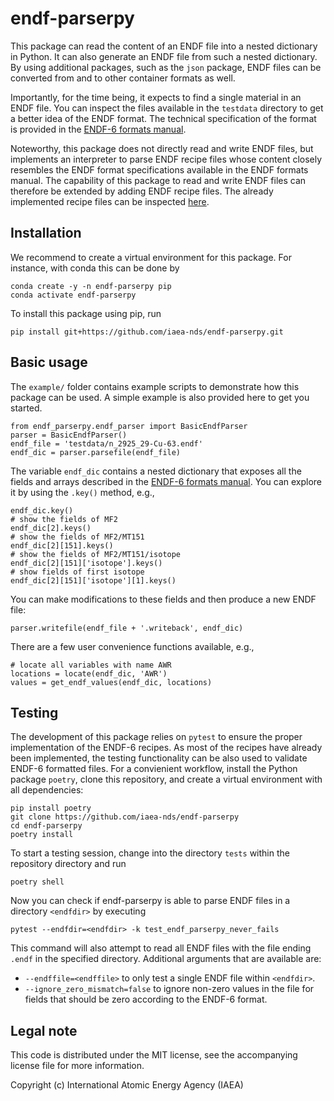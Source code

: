 # endf-parserpy

This package can read the content of an
ENDF file into a nested dictionary in Python.
It can also generate an ENDF file from
such a nested dictionary. By using additional
packages, such as the `json` package, ENDF files
can be converted from and to other container formats
as well.

Importantly, for the time being, it expects to find a single
material in an ENDF file. You can inspect the
files available in the `testdata` directory to
get a better idea of the ENDF format. The technical
specification of the format is provided in the
[ENDF-6 formats manual].

Noteworthy, this package does not directly read
and write ENDF files, but implements an interpreter
to parse ENDF recipe files whose content closely
resembles the ENDF format specifications available
in the ENDF formats manual. The capability of this
package to read and write ENDF files can therefore  be extended by
adding ENDF recipe files. The already implemented recipe files
can be inspected [here](https://github.com/iaea-nds/endf-parserpy/tree/main/endf_parserpy/endf_recipes).

## Installation

We recommend to create a virtual environment for
this package. For instance, with conda this can be done by
```
conda create -y -n endf-parserpy pip
conda activate endf-parserpy
```
To install this package using pip, run
```
pip install git+https://github.com/iaea-nds/endf-parserpy.git
```

## Basic usage

The `example/` folder contains example scripts to
demonstrate how this package can be used.
A simple example is also provided here to get you
started.
```
from endf_parserpy.endf_parser import BasicEndfParser
parser = BasicEndfParser()
endf_file = 'testdata/n_2925_29-Cu-63.endf'
endf_dic = parser.parsefile(endf_file)
```
The variable `endf_dic` contains a nested dictionary that
exposes all the fields and arrays described in
the [ENDF-6 formats manual].
You can explore it by using the `.key()` method, e.g.,
```
endf_dic.key()
# show the fields of MF2
endf_dic[2].keys()
# show the fields of MF2/MT151
endf_dic[2][151].keys()
# show the fields of MF2/MT151/isotope
endf_dic[2][151]['isotope'].keys()
# show fields of first isotope
endf_dic[2][151]['isotope'][1].keys()
```
You can make modifications to these fields and then
produce a new ENDF file:
```
parser.writefile(endf_file + '.writeback', endf_dic)
```

There are a few user convenience functions available, e.g.,
```
# locate all variables with name AWR
locations = locate(endf_dic, 'AWR')
values = get_endf_values(endf_dic, locations)
```

## Testing

The development of this package relies on `pytest` to ensure
the proper implementation of the ENDF-6 recipes. As most of
the recipes have already been implemented, the testing
functionality can be also used to validate ENDF-6 formatted
files. For a convienient workflow, install the Python package
`poetry`, clone this repository, and create a virtual environment
with all dependencies:
```
pip install poetry
git clone https://github.com/iaea-nds/endf-parserpy
cd endf-parserpy
poetry install
```
To start a testing session, change into the directory
`tests` within the repository directory and run
```
poetry shell
```
Now you can check if endf-parserpy is able to parse
ENDF files in a directory `<endfdir>` by executing
```
pytest --endfdir=<endfdir> -k test_endf_parserpy_never_fails
```
This command will also attempt to read all ENDF files
with the file ending `.endf` in the specified directory.
Additional arguments that are available are:

- `--endffile=<endffile>` to only test a single ENDF file within `<endfdir>`.
- `--ignore_zero_mismatch=false` to ignore non-zero values in the file for fields that should be zero according to the ENDF-6 format.

## Legal note

This code is distributed under the MIT license, see the
accompanying license file for more information.

Copyright (c) International Atomic Energy Agency (IAEA)

[ENDF-6 formats manual]: https://oecd-nea.org/dbdata/data/manual-endf/endf102.pdf
